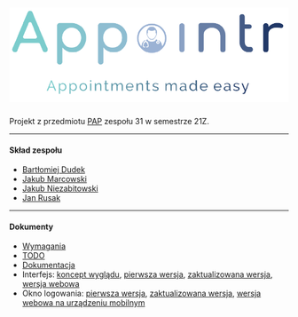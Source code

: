 # ![Appointr](images/appointr_full_logo.png?raw=true)

Projekt z przedmiotu [PAP](https://studia.elka.pw.edu.pl/f-pl/21Z/103A-INxxx-ISP-PAP/priv/ "Programowanie Aplikacyjne") zespołu 31 w semestrze 21Z.

---

#### Skład zespołu

- [Bartłomiej Dudek](https://gitlab-stud.elka.pw.edu.pl/bdudek "Bartłomiej Dudek")
- [Jakub Marcowski](https://gitlab-stud.elka.pw.edu.pl/jmarcows "Jakub Marcowski")
- [Jakub Niezabitowski](https://gitlab-stud.elka.pw.edu.pl/jniezabi "Jakub Niezabitowski")
- [Jan Rusak](https://gitlab-stud.elka.pw.edu.pl/jrusak "Jan Rusak")

---

#### Dokumenty

- [Wymagania](docs/wymagania.md "docs/wymagania.md")
- [TODO](docs/todo.md "docs/todo.md")
- [Dokumentacja](Appointr_dokumentacja.pdf "Appointr_dokumentacja.pdf")
- Interfejs: [koncept wyglądu](docs/GUI_concept.png "docs/GUI_concept.png"), [pierwsza wersja](docs/hello-view_fxml.png "docs/hello-view_fxml.png"), [zaktualizowana wersja](docs/doctorView_fxml.png "docs/doctorView_fxml.png"), [wersja webowa](docs/doctorView_fxml_web.png "docs/doctorView_fxml_web.png")
- Okno logowania: [pierwsza wersja](docs/LoggingScreen_fxml_1.png "docs/LoggingScreen_fxml_1.png"), [zaktualizowana wersja](docs/LoggingScreen_fxml_2.png "docs/LoggingScreen_fxml_2.png"), [wersja webowa na urządzeniu mobilnym](docs/LoggingScreen_fxml_web_mobile.png "docs/LoggingScreen_fxml_web_mobile.png")
